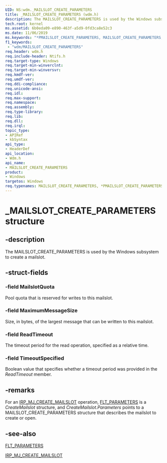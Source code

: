 ```yaml
---
UID: NS:wdm._MAILSLOT_CREATE_PARAMETERS
title: _MAILSLOT_CREATE_PARAMETERS (wdm.h)
description: The MAILSLOT_CREATE_PARAMETERS is used by the Windows subsystem to create a mailslot.
tech.root: kernel
ms.assetid: 6b0eda09-e890-463f-a5d9-0fd3ca8e52c3
ms.date: 11/06/2019
ms.keywords: "*PMAILSLOT_CREATE_PARAMETERS, MAILSLOT_CREATE_PARAMETERS, MAILSLOT_CREATE_PARAMETERS structure"
f1_keywords:
 - "wdm/MAILSLOT_CREATE_PARAMETERS"
req.header: wdm.h
req.include-header: Ntifs.h
req.target-type: Windows
req.target-min-winverclnt: 
req.target-min-winversvr: 
req.kmdf-ver: 
req.umdf-ver: 
req.ddi-compliance: 
req.unicode-ansi: 
req.idl: 
req.max-support: 
req.namespace: 
req.assembly: 
req.type-library: 
req.lib: 
req.dll: 
req.irql: 
topic_type:
- APIRef
- kbSyntax
api_type:
- HeaderDef
api_location:
- Wdm.h
api_name:
- MAILSLOT_CREATE_PARAMETERS
product:
- Windows
targetos: Windows
req.typenames: MAILSLOT_CREATE_PARAMETERS, *PMAILSLOT_CREATE_PARAMETERS
---
```


# _MAILSLOT_CREATE_PARAMETERS structure

## -description

 The MAILSLOT_CREATE_PARAMETERS is used by the Windows subsystem to create a mailslot.

## -struct-fields

### -field MailslotQuota

Pool quota that is reserved for writes to this mailslot.

### -field MaximumMessageSize

Size, in bytes, of the largest message that can be written to this mailslot.

### -field ReadTimeout

The timeout period for the read operation, specified as a relative time.

### -field TimeoutSpecified

Boolean value that specifies whether a timeout period was provided in the *ReadTimeout* member.

## -remarks

For an [IRP_MJ_CREATE_MAILSLOT](https://docs.microsoft.com/windows-hardware/drivers/ifs/irp-mj-create-mailslot) operation, [FLT_PARAMETERS](https://docs.microsoft.com/windows-hardware/drivers/ddi/fltkernel/ns-fltkernel-_flt_parameters) is a *CreateMailslot* structure, and *CreateMailslot.Parameters* points to a MAILSLOT_CREATE_PARAMETERS structure that describes the mailslot to create or open.

## -see-also

[FLT_PARAMETERS](https://docs.microsoft.com/windows-hardware/drivers/ddi/fltkernel/ns-fltkernel-_flt_parameters)

[IRP_MJ_CREATE_MAILSLOT](https://docs.microsoft.com/windows-hardware/drivers/ifs/irp-mj-create-mailslot)
